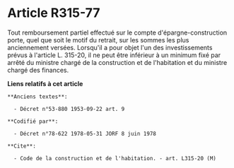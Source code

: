 # Article R315-77

Tout remboursement partiel effectué sur le compte d'épargne-construction porte, quel que soit le motif du retrait, sur les
sommes les plus anciennement versées. Lorsqu'il a pour objet l'un des investissements prévus à l'article L. 315-20, il ne
peut être inférieur à un minimum fixé par arrêté du ministre chargé de la construction et de l'habitation et du ministre
chargé des finances.

**Liens relatifs à cet article**

	**Anciens textes**:

	  - Décret n°53-880 1953-09-22 art. 9

	**Codifié par**:

	  - Décret n°78-622 1978-05-31 JORF 8 juin 1978

	**Cite**:

	  - Code de la construction et de l'habitation. - art. L315-20 (M)

